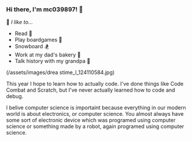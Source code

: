 ### Hi there, I'm mc039897! 👋

🤺 *I like to...*
- Read 📖
- Play boardgames 🎲
- Snowboard 🏂
- Work at my dad's bakery 🥖
- Talk history with my grandpa 📜

(/assets/images/drea stime_l_124110584.jpg)

This year I hope to learn how to actually code. I've done things like Code Combat and Scratch, but I've never actually learned how to code and debug.

I belive computer science is importaint because everything in our modern world is about electronics, or computer science. You almost always have some sort of electronic device which was programed using computer science or something made by a robot, again programed using computer science.

<!--
**mc039897/mc039897** is a ✨ _special_ ✨ repository because its `README.md` (this file) appears on your GitHub profile.
